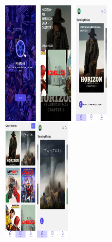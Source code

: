 <img src="screenshots/sc1.jpg" alt="Screenshot 1" height="380px" width="20%">&nbsp;&nbsp;&nbsp;
<img src="screenshots/sc2.jpg" alt="Screenshot 2" height="380px" width="20%">&nbsp;&nbsp;&nbsp;
<img src="screenshots/sc3.jpg" alt="Screenshot 3" height="380px" width="20%">&nbsp;&nbsp;&nbsp;
<br>
<img src="screenshots/sc4.jpg" alt="Screenshot 4" height="380px" width="20%">
<img src="screenshots/sc5.jpg" alt="Screenshot 5" height="380px" width="20%">&nbsp;&nbsp;&nbsp;
